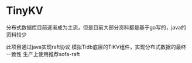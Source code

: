 # TinyKV
分布式数据库目前逐渐成为主流，但是目前大部分资料都是基于go写的，java的资料较少


此项目通过java实现raft协议 模拟Tidb底层的TiKV组件，实现分布式数据的最终一致性
生产上使用推荐sofa-raft
